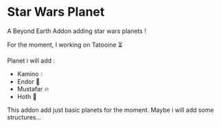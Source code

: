 # Star Wars Planet
A Beyond Earth Addon adding star wars planets !

For the moment, I working on Tatooine ⏳

Planet i will add :
- Kamino 💧
- Endor 🌴
- Mustafar 🔥
- Hoth 🧊

This addon add just basic planets for the moment. Maybe i will add some structures...
